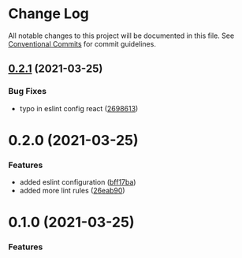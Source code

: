 # Change Log

All notable changes to this project will be documented in this file.
See [Conventional Commits](https://conventionalcommits.org) for commit guidelines.

## [0.2.1](https://github.com/TractorZoom/configurations/compare/@tractorzoom/eslint-config@0.2.0...@tractorzoom/eslint-config@0.2.1) (2021-03-25)


### Bug Fixes

* typo in eslint config react ([2698613](https://github.com/TractorZoom/configurations/commit/2698613a147529389e0944f4121cb2d959e8242d))





# 0.2.0 (2021-03-25)


### Features

* added eslint configuration ([bff17ba](https://github.com/TractorZoom/configurations/commit/bff17ba7fac967eff6d6de186c9200e19acee987))
* added more lint rules ([26eab90](https://github.com/TractorZoom/configurations/commit/26eab90f5de45d990d05e41bf55e2ea8aacc0f05))





# 0.1.0 (2021-03-25)


### Features

